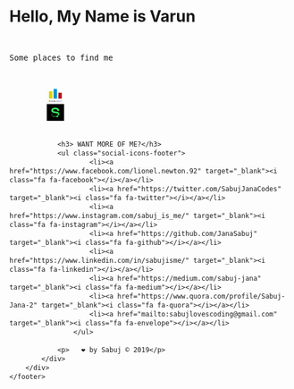 # Hello, My Name is Varun
<html lang="en">
<head>
    <meta charset="UTF-8">
    <meta http-equiv="X-UA-Compatible" content="IE=edge">
	<meta name="viewport" content="width=device-width, initial-scale=1">
			<meta name="description" content="Sabuj Jana-Jadavpur University-IT-Noob Competitive Programmer-Kolkata-India.">
			<meta name="keywords" content="Sabuj Jana,Sabuj,Jana,sabuj,jana,janasabuj,sabuj jana,jadavpur,blogger,writer,quora,medium,dps,ghs,garden high school,delhi public school ruby park,programmer,github,blogger">
    <title>Using font awesome</title>
    <script src="https://kit.fontawesome.com/ce0444d81d.js" crossorigin="anonymous"></script>
</head>
<body>
    <!-- <i class="fas fa-ad fa-5x">&nbsp &nbsp &nbsp</i> -->
    <pre>
        <p>Some places to find me</p>
        <a href = "https://www.linkedin.com/in/varun-das-514526141" target = "_blank"><i class="fab fa-linkedin fa-3x"></i></a> 
        <a href = "https://codeforces.com/profile/veedee" target = "_blank"><img src = "codeforces.png" alt = "codeforces image" width = "6%"/></a> 
        <a href = "https://sourcerer.io/veedee2000" target = "_blank"><img src = "sourcerer.png" alt = "sourcerer image" width = "6%"/></a>
    </pre>
    <footer id="footer">
		<div class="container">
			<div class="col-md-12 text-center">

				<h3> WANT MORE OF ME?</h3>
				<ul class="social-icons-footer">
						<li><a href="https://www.facebook.com/lionel.newton.92" target="_blank"><i class="fa fa-facebook"></i></a></li>
						<li><a href="https://twitter.com/SabujJanaCodes" target="_blank"><i class="fa fa-twitter"></i></a></li>
						<li><a href="https://www.instagram.com/sabuj_is_me/" target="_blank"><i class="fa fa-instagram"></i></a></li>
						<li><a href="https://github.com/JanaSabuj" target="_blank"><i class="fa fa-github"></i></a></li>
						<li><a href="https://www.linkedin.com/in/sabujisme/" target="_blank"><i class="fa fa-linkedin"></i></a></li>
						<li><a href="https://medium.com/sabuj-jana" target="_blank"><i class="fa fa-medium"></i></a></li>
						<li><a href="https://www.quora.com/profile/Sabuj-Jana-2" target="_blank"><i class="fa fa-quora"></i></a></li>
						<li><a href="mailto:sabujlovescoding@gmail.com" target="_blank"><i class="fa fa-envelope"></i></a></li>
					</ul>

				<p>   ❤ by Sabuj © 2019</p>
			</div>
		</div>
	</footer>
</body>
</html>
